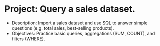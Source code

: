 # Project: Query a sales dataset.

- Description: Import a sales dataset and use SQL to answer simple questions (e.g. total sales, best-selling products).
- Objectives: Practice basic queries, aggregations (SUM, COUNT), and filters (WHERE).
